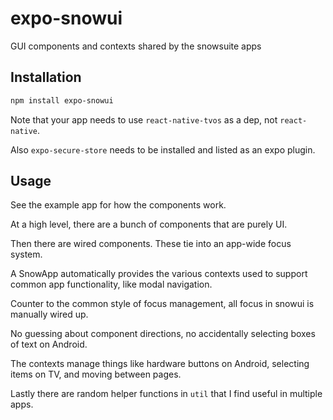 # expo-snowui

GUI components and contexts shared by the snowsuite apps

## Installation


```sh
npm install expo-snowui
```

Note that your app needs to use `react-native-tvos` as a dep, not `react-native`.

Also `expo-secure-store` needs to be installed and listed as an expo plugin.


## Usage
See the example app for how the components work.

At a high level, there are a bunch of components that are purely UI.

Then there are wired components. These tie into an app-wide focus system.

A SnowApp automatically provides the various contexts used to support common app functionality, like modal navigation.

Counter to the common style of focus management, all focus in snowui is manually wired up.

No guessing about component directions, no accidentally selecting boxes of text on Android.

The contexts manage things like hardware buttons on Android, selecting items on TV, and moving between pages.

Lastly there are random helper functions in `util` that I find useful in multiple apps.